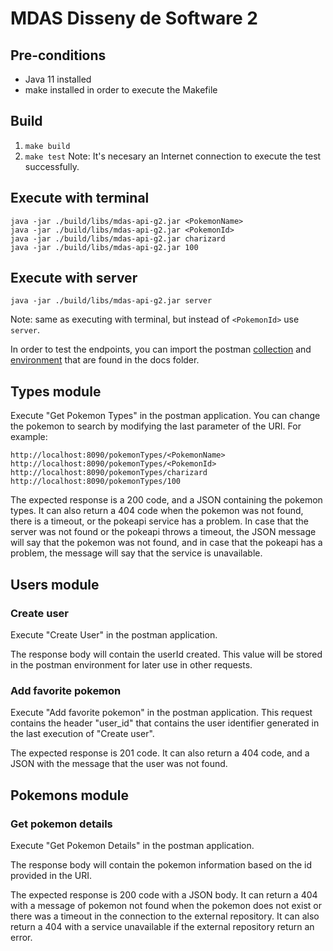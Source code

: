 # MDAS Disseny de Software 2

## Pre-conditions
- Java 11 installed
- make installed in order to execute the Makefile

## Build
1) `make build`
2) `make test`
Note: It's necesary an Internet connection to execute the test successfully.

## Execute with terminal
```
java -jar ./build/libs/mdas-api-g2.jar <PokemonName>
java -jar ./build/libs/mdas-api-g2.jar <PokemonId>
java -jar ./build/libs/mdas-api-g2.jar charizard
java -jar ./build/libs/mdas-api-g2.jar 100
```

## Execute with server
```
java -jar ./build/libs/mdas-api-g2.jar server
```
Note: same as executing with terminal, but instead of `<PokemonId>` use `server`.

In order to test the endpoints, you can import the postman [collection](/docs/Disseny2.postman_collection.json)
and [environment](/docs/Disseny2.postman_environment.json) that are found in the docs folder.

## Types module
Execute "Get Pokemon Types" in the postman application. You can change the pokemon to search by modifying the last
parameter of the URI. For example:

```
http://localhost:8090/pokemonTypes/<PokemonName>
http://localhost:8090/pokemonTypes/<PokemonId>
http://localhost:8090/pokemonTypes/charizard
http://localhost:8090/pokemonTypes/100
```
The expected response is a 200 code, and a JSON containing the pokemon types. It can also return a 404 code when the
pokemon was not found, there is a timeout, or the pokeapi service has a problem. In case that the server was not found
or the pokeapi throws a timeout, the JSON message will say that the pokemon was not found, and in case that the pokeapi
has a problem, the message will say that the service is unavailable.

## Users module
### Create user
Execute "Create User" in the postman application.

The response body will contain the userId created. This value will be stored in the postman environment for later use
in other requests.

### Add favorite pokemon
Execute "Add favorite pokemon" in the postman application. This request contains the header "user_id" that contains the
user identifier generated in the last execution of "Create user".

The expected response is 201 code. It can also return a 404 code, and a JSON with the message that the user was not found.


## Pokemons module
### Get pokemon details
Execute "Get Pokemon Details" in the postman application.

The response body will contain the pokemon information based on the id provided in the URI.

The expected response is 200 code with a JSON body. It can return a 404 with a message of pokemon not found when
the pokemon does not exist or there was a timeout in the connection to the external repository. It can also return a 404
with a service unavailable if the external repository return an error.
